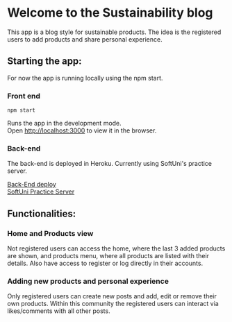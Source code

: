 # Welcome to the Sustainability blog

This app is a blog style for sustainable products. The idea is the registered users to add products and share personal experience.

## Starting the app:

For now the app is running locally using the npm start.

###  Front end

`npm start`

Runs the app in the development mode.\
Open [http://localhost:3000](http://localhost:3000) to view it in the browser.

### Back-end 

The back-end is deployed in Heroku. Currently using SoftUni's practice server.

[Back-End deploy](https://sustainability-blog.herokuapp.com/)
<br>
[SoftUni Practice Server](https://github.com/softuni-practice-server/softuni-practice-server)

## Functionalities:

### Home and Products view

Not registered users can access the home, where the last 3 added products are shown, and  products menu, where all products are listed with their details. Also have access to register or log directly in their accounts.


### Adding new products and personal experience 

Only registered users can create new posts and add, edit or remove their own products. Within this community the registered users can interact via likes/comments with all other posts. 
